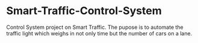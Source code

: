 # Smart-Traffic-Control-System
Control System project on Smart Traffic. The pupose is to automate the traffic light which weighs in not only time but the number of cars on a lane.
